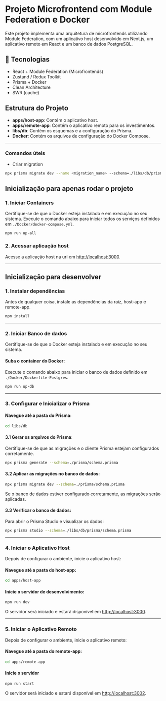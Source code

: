 # Projeto Microfrontend com Module Federation e Docker

Este projeto implementa uma arquitetura de microfrontends utilizando Module Federation, com um aplicativo host desenvolvido em Next.js, um aplicativo remoto em React e um banco de dados PostgreSQL.

## 🧰 Tecnologias
- React + Module Federation (Microfrontends)
- Zustand / Redux Toolkit
- Prisma + Docker
- Clean Architecture
- SWR (cache)

## Estrutura do Projeto

- **apps/host-app**: Contém o aplicativo host.
- **apps/remote-app**: Contém o aplicativo remoto para os investimentos.
- **libs/db**: Contém os esquemas e a configuração do Prisma.
- **Docker**: Contém os arquivos de configuração do Docker Compose.

---

### Comandos úteis

- Criar migration

```bash
npx prisma migrate dev --name <migration_name> --schema=./libs/db/prisma/schema.prisma
```

## Inicialização para apenas rodar o projeto

### 1. Iniciar Containers

Certifique-se de que o Docker esteja instalado e em execução no seu sistema.
Execute o comando abaixo para iniciar todos os serviços definidos em `./Docker/docker-compose.yml`.

```bash
npm run up-all
```

### 2. Acessar aplicação host

Acesse a aplicação host na url em [http://localhost:3000](http://localhost:3000).

---

## Inicialização para desenvolver

### 1. Instalar dependências

Antes de qualquer coisa, instale as dependências da raiz, host-app e remote-app.

```bash
npm install
```

---

### 2. Iniciar Banco de dados

Certifique-se de que o Docker esteja instalado e em execução no seu sistema.

#### Suba o container do Docker:

Execute o comando abaixo para iniciar o banco de dados definido em `./Docker/Dockerfile-Postgres`.

```bash
npm run up-db
```

---

### 3. Configurar e Inicializar o Prisma

#### Navegue até a pasta do Prisma:

```bash
cd libs/db
```

#### 3.1 Gerar os arquivos do Prisma:

Certifique-se de que as migrações e o cliente Prisma estejam configurados corretamente.

```bash
npx prisma generate --schema=./prisma/schema.prisma
```

#### 3.2 Aplicar as migrações no banco de dados:

```bash
npx prisma migrate dev --schema=./prisma/schema.prisma
```

Se o banco de dados estiver configurado corretamente, as migrações serão aplicadas.

#### 3.3 Verificar o banco de dados:

Para abrir o Prisma Studio e visualizar os dados:

```bash
npx prisma studio --schema=./libs/db/prisma/schema.prisma
```

---

### 4. Iniciar o Aplicativo Host

Depois de configurar o ambiente, inicie o aplicativo host:

#### Navegue até a pasta do host-app:

```bash
cd apps/host-app
```

#### Inicie o servidor de desenvolvimento:

```bash
npm run dev
```

O servidor será iniciado e estará disponível em [http://localhost:3000](http://localhost:3000).

---

### 5. Iniciar o Aplicativo Remoto

Depois de configurar o ambiente, inicie o aplicativo remoto:

#### Navegue até a pasta do remote-app:

```bash
cd apps/remote-app
```

#### Inicie o servidor

```bash
npm run start
```

O servidor será iniciado e estará disponível em [http://localhost:3002](http://localhost:3002).
